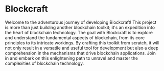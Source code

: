 # Blockcraft

Welcome to the adventurous journey of developing Blockcraft! This project is more than just building another blockchain toolkit; it's an expedition into the heart of blockchain technology. The goal with Blockcraft is to explore and understand the fundamental aspects of blockchain, from its core principles to its intricate workings. By crafting this toolkit from scratch, it will not only result in a versatile and useful tool for development but also a deep comprehension in the mechanisms that drive blockchain applications. Join in and embark on this enlightening path to unravel and master the complexities of blockchain technology.
